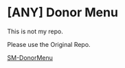 [ANY] Donor Menu
============
This is not my repo.

Please use the Original Repo.

[SM-DonorMenu](https://github.com/Sarabveer/SM-DonorMenu)
